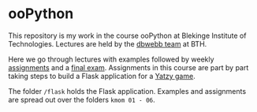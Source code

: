 # ooPython

This repository is my work in the course ooPython at Blekinge Institute of Technologies.
Lectures are held by the [dbwebb team](https://dbwebb.se/kurser/oopython-v2) at BTH.

Here we go through lectures with examples followed by weekly [assignments](https://dbwebb.se/kurser/oopython-v2#kursmoment) and a [final exam](https://dbwebb.se/kurser/oopython-v2/kmom10). 
Assignments in this course are part by part taking steps to build a Flask application for a [Yatzy game](https://gamerules.com/rules/yahtzee-dice-game/). 

The folder ```/flask``` holds the Flask application. Examples and assignments are spread out over the folders ```kmom 01 - 06```.
